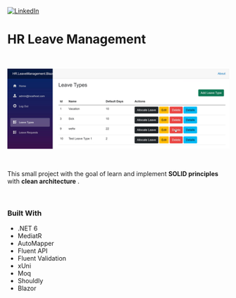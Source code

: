 [![LinkedIn][linkedin-shield]][linkedin-url]

# HR Leave Management

<br />

<p align="center">
  <img src="https://github.com/marioagostinho/HR.LeaveManagement/blob/master/main.png" />
</p>

<br />

This small project with the goal of learn and implement **SOLID principles** with **clean architecture** .

<br />

### Built With

* .NET 6
* MediatR
* AutoMapper
* Fluent API
* Fluent Validation
* xUni
* Moq
* Shouldly
* Blazor

<!-- VARS -->

[linkedin-shield]: https://img.shields.io/badge/-LinkedIn-black.svg?style=for-the-badge&logo=linkedin&colorB=0077b5
[linkedin-url]: https://www.linkedin.com/in/mario-agostinho-5b364912b/
